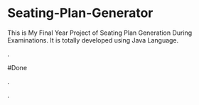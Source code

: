 # Seating-Plan-Generator

This is My Final Year Project of Seating Plan Generation During Examinations. It is totally developed using Java Language.




























































































































































































.





















































#Done










































































































.




































































































































































































































































































































































































































































































.







































